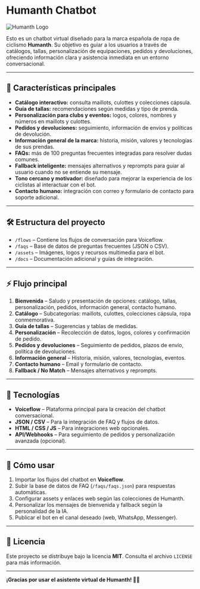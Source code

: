 # Humanth Chatbot 

![Humanth Logo](ruta-del-logo.png)

Esto es un chatbot virtual diseñado para la marca española de ropa de ciclismo **Humanth**. Su objetivo es guiar a los usuarios a través de catálogos, tallas, personalización de equipaciones, pedidos y devoluciones, ofreciendo información clara y asistencia inmediata en un entorno conversacional.

---

## 🚴 Características principales

- **Catálogo interactivo:** consulta maillots, culottes y colecciones cápsula.
- **Guía de tallas:** recomendaciones según medidas y tipo de prenda.
- **Personalización para clubs y eventos:** logos, colores, nombres y números en maillots y culottes.
- **Pedidos y devoluciones:** seguimiento, información de envíos y políticas de devolución.
- **Información general de la marca:** historia, misión, valores y tecnologías de sus prendas.
- **FAQs:** más de 100 preguntas frecuentes integradas para resolver dudas comunes.
- **Fallback inteligente:** mensajes alternativos y reprompts para guiar al usuario cuando no se entiende su mensaje.
- **Tono cercano y motivador:** diseñado para mejorar la experiencia de los ciclistas al interactuar con el bot.
- **Contacto humano:** integración con correo y formulario de contacto para soporte adicional.

---

## 🛠 Estructura del proyecto

- `/flows` – Contiene los flujos de conversación para Voiceflow.
- `/faqs` – Base de datos de preguntas frecuentes (JSON o CSV).
- `/assets` – Imágenes, logos y recursos multimedia para el bot.
- `/docs` – Documentación adicional y guías de integración.

---

## ⚡ Flujo principal

1. **Bienvenida** – Saludo y presentación de opciones: catálogo, tallas, personalización, pedidos, información general, contacto humano.  
2. **Catálogo** – Subcategorías: maillots, culottes, colecciones cápsula, ropa conmemorativa.  
3. **Guía de tallas** – Sugerencias y tablas de medidas.  
4. **Personalización** – Recolección de datos, logos, colores y confirmación de pedido.  
5. **Pedidos y devoluciones** – Seguimiento de pedidos, plazos de envío, política de devoluciones.  
6. **Información general** – Historia, misión, valores, tecnologías, eventos.  
7. **Contacto humano** – Email y formulario de contacto.  
8. **Fallback / No Match** – Mensajes alternativos y reprompts.  

---

## 📂 Tecnologías

- **Voiceflow** – Plataforma principal para la creación del chatbot conversacional.
- **JSON / CSV** – Para la integración de FAQ y flujos de datos.
- **HTML / CSS / JS** – Para integraciones web opcionales.
- **API/Webhooks** – Para seguimiento de pedidos y personalización avanzada (opcional).

---

## 📌 Cómo usar

1. Importar los flujos del chatbot en **Voiceflow**.
2. Subir la base de datos de FAQ (`/faqs/faqs.json`) para respuestas automáticas.
3. Configurar assets y enlaces web según las colecciones de Humanth.
4. Personalizar los mensajes de bienvenida y fallback según la personalidad de la IA.
5. Publicar el bot en el canal deseado (web, WhatsApp, Messenger).

---


## 📄 Licencia

Este proyecto se distribuye bajo la licencia **MIT**. Consulta el archivo `LICENSE` para más información.

---

**¡Gracias por usar el asistente virtual de Humanth! 🚴‍♂️**
